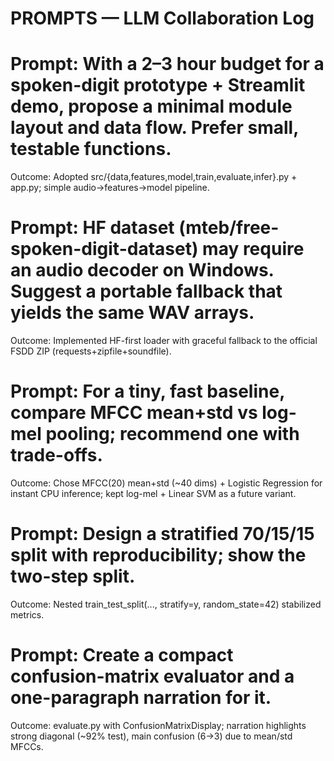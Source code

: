 # PROMPTS — LLM Collaboration Log


# Prompt: With a 2–3 hour budget for a spoken-digit prototype + Streamlit demo, propose a minimal module layout and data flow. Prefer small, testable functions.
  Outcome: Adopted src/{data,features,model,train,evaluate,infer}.py + app.py; simple audio→features→model pipeline.

# Prompt: HF dataset (mteb/free-spoken-digit-dataset) may require an audio decoder on Windows. Suggest a portable fallback that yields the same WAV arrays.
  Outcome: Implemented HF-first loader with graceful fallback to the official FSDD ZIP (requests+zipfile+soundfile).

# Prompt: For a tiny, fast baseline, compare MFCC mean+std vs log-mel pooling; recommend one with trade-offs.
  Outcome: Chose MFCC(20) mean+std (~40 dims) + Logistic Regression for instant CPU inference; kept log-mel + Linear SVM as a future variant.

# Prompt: Design a stratified 70/15/15 split with reproducibility; show the two-step split.
  Outcome: Nested train_test_split(..., stratify=y, random_state=42) stabilized metrics.

# Prompt: Create a compact confusion-matrix evaluator and a one-paragraph narration for it.
  Outcome: evaluate.py with ConfusionMatrixDisplay; narration highlights strong diagonal (~92% test), main confusion (6→3) due to mean/std MFCCs.

